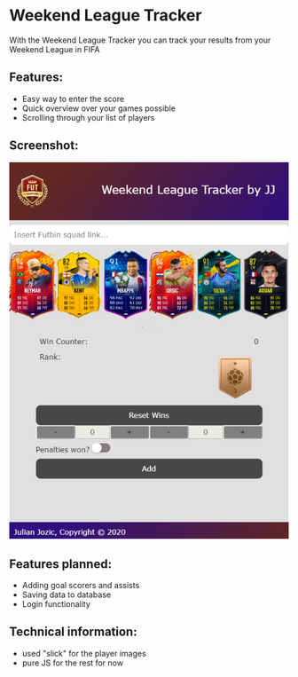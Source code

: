 # Weekend League Tracker
With the Weekend League Tracker you can track your results from your Weekend League in FIFA

## Features:
- Easy way to enter the score
- Quick overview over your games possible
- Scrolling through your list of players
## Screenshot:
<img src="img/readme/WLTracker.PNG" width="600px">

## Features planned:
- Adding goal scorers and assists
- Saving data to database
- Login functionality

## Technical information:
- used "slick" for the player images
- pure JS for the rest for now
